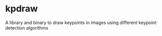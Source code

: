 # kpdraw

A library and binary to draw keypoints in images using different keypoint detection algorithms
